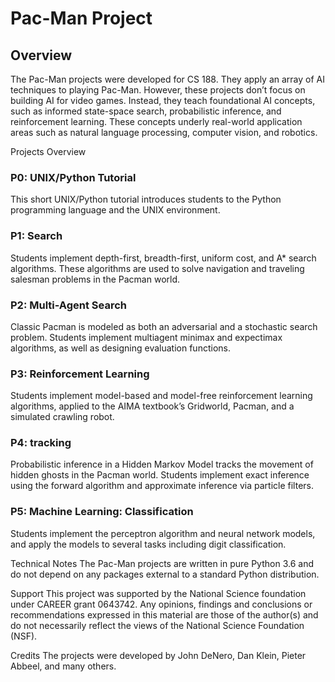 # Pac-Man Project

## Overview
The Pac-Man projects were developed for CS 188. They apply an array of AI techniques to playing Pac-Man. However, these projects don’t focus on building AI for video games. Instead, they teach foundational AI concepts, such as informed state-space search, probabilistic inference, and reinforcement learning. These concepts underly real-world application areas such as natural language processing, computer vision, and robotics.

Projects Overview
### P0: UNIX/Python Tutorial
This short UNIX/Python tutorial introduces students to the Python programming language and the UNIX environment.

### P1: Search
Students implement depth-first, breadth-first, uniform cost, and A* search algorithms. These algorithms are used to solve navigation and traveling salesman problems in the Pacman world.

### P2: Multi-Agent Search
Classic Pacman is modeled as both an adversarial and a stochastic search problem. Students implement multiagent minimax and expectimax algorithms, as well as designing evaluation functions.

### P3: Reinforcement Learning
Students implement model-based and model-free reinforcement learning algorithms, applied to the AIMA textbook’s Gridworld, Pacman, and a simulated crawling robot.

### P4: tracking
Probabilistic inference in a Hidden Markov Model tracks the movement of hidden ghosts in the Pacman world. Students implement exact inference using the forward algorithm and approximate inference via particle filters.

### P5: Machine Learning: Classification
Students implement the perceptron algorithm and neural network models, and apply the models to several tasks including digit classification.

Technical Notes
The Pac-Man projects are written in pure Python 3.6 and do not depend on any packages external to a standard Python distribution.

Support
This project was supported by the National Science foundation under CAREER grant 0643742. Any opinions, findings and conclusions or recommendations expressed in this material are those of the author(s) and do not necessarily reflect the views of the National Science Foundation (NSF).

Credits
The projects were developed by John DeNero, Dan Klein, Pieter Abbeel, and many others.
